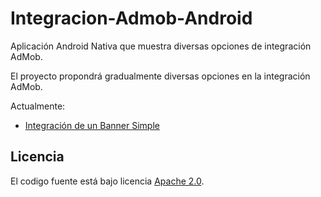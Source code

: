 Integracion-Admob-Android
=========================
Aplicación Android Nativa que muestra diversas opciones de integración AdMob.

El proyecto propondrá gradualmente diversas opciones en la integración AdMob.

Actualmente:
* [Integración de un Banner Simple](https://github.com/LookThisCode/Integracion-Admob-Android/wiki/AdMob-Android----Integrando-un-banner-simple)
 
## Licencia
El codigo fuente está bajo licencia  [Apache 2.0](http://www.apache.org/licenses/LICENSE-2.0.html).
